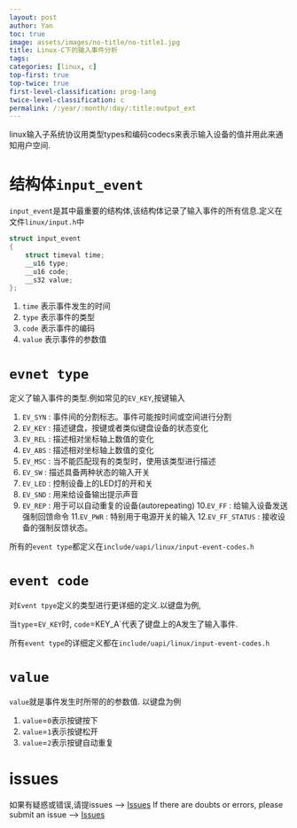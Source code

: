 ```yaml
---
layout: post
author: Yan 
toc: true
image: assets/images/no-title/no-title1.jpg
title: Linux-C下的输入事件分析
tags:
categories: [linux, c]
top-first: true
top-twice: true
first-level-classification: prog-lang
twice-level-classification: c
permalink: /:year/:month/:day/:title:output_ext
---
```


linux输入子系统协议用类型types和编码codecs来表示输入设备的值并用此来通知用户空间.

# 结构体`input_event`

`input_event`是其中最重要的结构体,该结构体记录了输入事件的所有信息.定义在文件`linux/input.h`中

```c
struct input_event
{
	struct timeval time;
	__u16 type;
	__u16 code;
	__s32 value;
};
```

1. `time`  表示事件发生的时间
2. `type`  表示事件的类型
3. `code`  表示事件的编码
4. `value` 表示事件的参数值


# `evnet type`

定义了输入事件的类型.例如常见的`EV_KEY`,按键输入

1. `EV_SYN`       : 事件间的分割标志。事件可能按时间或空间进行分割
2. `EV_KEY`       : 描述键盘，按键或者类似键盘设备的状态变化
3. `EV_REL`       : 描述相对坐标轴上数值的变化
4. `EV_ABS`       : 描述相对坐标轴上数值的变化
5. `EV_MSC`       : 当不能匹配现有的类型时，使用该类型进行描述
6. `EV_SW`        : 描述具备两种状态的输入开关
7. `EV_LED`       : 控制设备上的LED灯的开和关
8. `EV_SND`       : 用来给设备输出提示声音
9. `EV_REP`       : 用于可以自动重复的设备(autorepeating)
10.`EV_FF`        : 给输入设备发送强制回馈命令
11.`EV_PWR`       : 特别用于电源开关的输入
12.`EV_FF_STATUS` : 接收设备的强制反馈状态。

所有的`event type`都定义在`include/uapi/linux/input-event-codes.h`

# `event code`

对`Event tpye`定义的类型进行更详细的定义.以键盘为例,
	
当`type`=`EV_KEY`时, `code`=KEY_A`代表了键盘上的A发生了输入事件.

所有`event type`的详细定义都在`include/uapi/linux/input-event-codes.h`

# `value`

`value`就是事件发生时所带的的参数值. 以键盘为例

1. `value`=`0`表示按键按下
2. `value`=`1`表示按键松开
3. `value`=`2`表示按键自动重复


# issues

如果有疑惑或错误,请提issues --> [Issues](https://github.com/yan-wyb/issues/issues)
If there are doubts or errors, please submit an issue --> [Issues](https://github.com/yan-wyb/issues/issues)
